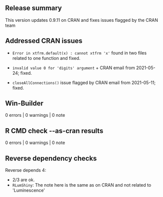 ## Release summary

This version updates 0.9.11 on CRAN and fixes issues flagged by the CRAN team

## Addressed CRAN issues

* `Error in xtfrm.default(x) : cannot xtfrm 'x'` found in two 
files related to one function and fixed.

* `invalid value 0 for 'digits' argument` + CRAN email from 2021-05-24; fixed.

* `closeAllConnections()` issue flagged by CRAN email from 2021-05-11; fixed.

## Win-Builder

0 errors | 0 warnings | 0 note

## R CMD check --as-cran results

0 errors | 0 warnings | 0 note

## Reverse dependency checks

Reverse depends 4: 

* 2/3 are ok. 
* `RLumShiny`: The note here is the same as on CRAN and not related to 'Luminescence'
